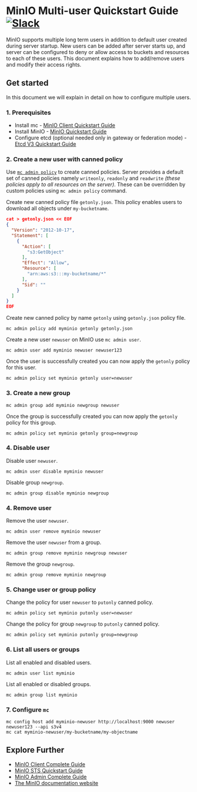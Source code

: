 # MinIO Multi-user Quickstart Guide [![Slack](https://slack.min.io/slack?type=svg)](https://slack.min.io)
MinIO supports multiple long term users in addition to default user created during server startup. New users can be added after server starts up, and server can be configured to deny or allow access to buckets and resources to each of these users. This document explains how to add/remove users and modify their access rights.


## Get started
In this document we will explain in detail on how to configure multiple users.

### 1. Prerequisites
- Install mc - [MinIO Client Quickstart Guide](https://docs.min.io/docs/minio-client-quickstart-guide.html)
- Install MinIO - [MinIO Quickstart Guide](https://docs.min.io/docs/minio-quickstart-guide)
- Configure etcd (optional needed only in gateway or federation mode) - [Etcd V3 Quickstart Guide](https://github.com/minio/minio/blob/master/docs/sts/etcd.md)

### 2. Create a new user with canned policy
Use [`mc admin policy`](https://docs.min.io/docs/minio-admin-complete-guide.html#policies) to create canned policies. Server provides a default set of canned policies namely `writeonly`, `readonly` and `readwrite` *(these policies apply to all resources on the server)*. These can be overridden by custom policies using `mc admin policy` command.

Create new canned policy file `getonly.json`. This policy enables users to download all objects under `my-bucketname`.
```json
cat > getonly.json << EOF
{
  "Version": "2012-10-17",
  "Statement": [
    {
      "Action": [
        "s3:GetObject"
      ],
      "Effect": "Allow",
      "Resource": [
        "arn:aws:s3:::my-bucketname/*"
      ],
      "Sid": ""
    }
  ]
}
EOF
```

Create new canned policy by name `getonly` using `getonly.json` policy file.
```
mc admin policy add myminio getonly getonly.json
```

Create a new user `newuser` on MinIO use `mc admin user`.
```
mc admin user add myminio newuser newuser123
```

Once the user is successfully created you can now apply the `getonly` policy for this user.
```
mc admin policy set myminio getonly user=newuser
```

### 3. Create a new group
```
mc admin group add myminio newgroup newuser
```

Once the group is successfully created you can now apply the `getonly` policy for this group.
```
mc admin policy set myminio getonly group=newgroup
```

### 4. Disable user
Disable user `newuser`.
```
mc admin user disable myminio newuser
```

Disable group `newgroup`.
```
mc admin group disable myminio newgroup
```

### 4. Remove user
Remove the user `newuser`.
```
mc admin user remove myminio newuser
```

Remove the user `newuser` from a group.
```
mc admin group remove myminio newgroup newuser
```

Remove the group `newgroup`.
```
mc admin group remove myminio newgroup
```

### 5. Change user or group policy
Change the policy for user `newuser` to `putonly` canned policy.
```
mc admin policy set myminio putonly user=newuser
```

Change the policy for group `newgroup` to `putonly` canned policy.
```
mc admin policy set myminio putonly group=newgroup
```

### 6. List all users or groups
List all enabled and disabled users.
```
mc admin user list myminio
```

List all enabled or disabled groups.
```
mc admin group list myminio
```

### 7. Configure `mc`
```
mc config host add myminio-newuser http://localhost:9000 newuser newuser123 --api s3v4
mc cat myminio-newuser/my-bucketname/my-objectname
```

## Explore Further
- [MinIO Client Complete Guide](https://docs.min.io/docs/minio-client-complete-guide)
- [MinIO STS Quickstart Guide](https://docs.min.io/docs/minio-sts-quickstart-guide)
- [MinIO Admin Complete Guide](https://docs.min.io/docs/minio-admin-complete-guide.html)
- [The MinIO documentation website](https://docs.min.io)
